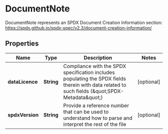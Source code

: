 

# DocumentNote

DocumentNote represents an SPDX Document Creation Information section: https://spdx.github.io/spdx-spec/v2.3/document-creation-information/

## Properties

| Name | Type | Description | Notes |
|------------ | ------------- | ------------- | -------------|
|**dataLicence** | **String** | Compliance with the SPDX specification includes populating the SPDX fields therein with data related to such fields (\&quot;SPDX-Metadata\&quot;) |  [optional] |
|**spdxVersion** | **String** | Provide a reference number that can be used to understand how to parse and interpret the rest of the file |  [optional] |




